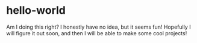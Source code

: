 # hello-world
Am I doing this right?
I honestly have no idea, but it seems fun!
Hopefully I will figure it out soon, and then I will be able to make some cool projects!
